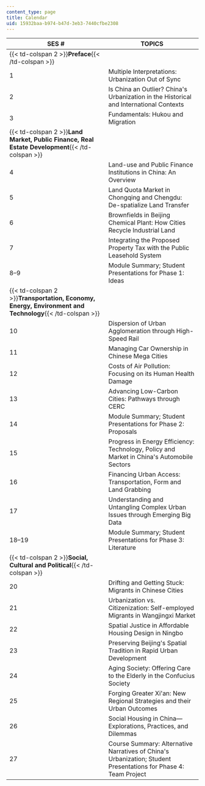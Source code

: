 ```yaml
---
content_type: page
title: Calendar
uid: 15932baa-b974-b47d-3eb3-7440cfbe2308
---
```


| SES # | TOPICS |
| --- | --- |
| {{< td-colspan 2 >}}**Preface**{{< /td-colspan >}} ||
| 1 | Multiple Interpretations: Urbanization Out of Sync |
| 2 | Is China an Outlier? China's Urbanization in the Historical and International Contexts |
| 3 | Fundamentals: Hukou and Migration |
| {{< td-colspan 2 >}}**Land Market, Public Finance, Real Estate Development**{{< /td-colspan >}} ||
| 4 | Land-use and Public Finance Institutions in China: An Overview |
| 5 | Land Quota Market in Chongqing and Chengdu: De-spatialize Land Transfer |
| 6 | Brownfields in Beijing Chemical Plant: How Cities Recycle Industrial Land |
| 7 | Integrating the Proposed Property Tax with the Public Leasehold System |
| 8–9 | Module Summary; Student Presentations for Phase 1: Ideas |
| {{< td-colspan 2 >}}**Transportation, Economy, Energy, Environment and Technology**{{< /td-colspan >}} ||
| 10 | Dispersion of Urban Agglomeration through High-Speed Rail |
| 11 | Managing Car Ownership in Chinese Mega Cities |
| 12 | Costs of Air Pollution: Focusing on its Human Health Damage |
| 13 | Advancing Low-Carbon Cities: Pathways through CERC |
| 14 | Module Summary; Student Presentations for Phase 2: Proposals |
| 15 | Progress in Energy Efficiency: Technology, Policy and Market in China's Automobile Sectors |
| 16 | Financing Urban Access: Transportation, Form and Land Grabbing |
| 17 | Understanding and Untangling Complex Urban Issues through Emerging Big Data |
| 18–19 | Module Summary; Student Presentations for Phase 3: Literature |
| {{< td-colspan 2 >}}**Social, Cultural and Political**{{< /td-colspan >}} ||
| 20 | Drifting and Getting Stuck: Migrants in Chinese Cities |
| 21 | Urbanization vs. Citizenization: Self-employed Migrants in Wangjingxi Market |
| 22 | Spatial Justice in Affordable Housing Design in Ningbo |
| 23 | Preserving Beijing's Spatial Tradition in Rapid Urban Development |
| 24 | Aging Society: Offering Care to the Elderly in the Confucius Society |
| 25 | Forging Greater Xi'an: New Regional Strategies and their Urban Outcomes |
| 26 | Social Housing in China—Explorations, Practices, and Dilemmas |
| 27 | Course Summary: Alternative Narratives of China's Urbanization; Student Presentations for Phase 4: Team Project